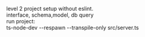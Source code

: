 level 2 project setup without eslint. <br>
interface, schema,model, db query
<br> 
run project: 
<br>
ts-node-dev --respawn --transpile-only src/server.ts
